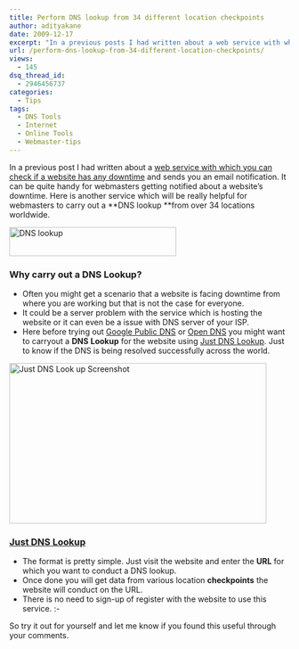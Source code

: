 ```yaml
---
title: Perform DNS lookup from 34 different location checkpoints
author: adityakane
date: 2009-12-17
excerpt: "In a previous posts I had written about a web service with which you can check if a website has any downtime and send you an email notification which can be quite handy for webmasters getting notified about a website's downtime. Here is another service which will be really helpful for webmasters to carry out a DNS lookup from over 34 locations worldwide."
url: /perform-dns-lookup-from-34-different-location-checkpoints/
views:
  - 145
dsq_thread_id:
  - 2946456737
categories:
  - Tips
tags:
  - DNS Tools
  - Internet
  - Online Tools
  - Webmaster-tips
---
```

In a previous post I had written about a [web service with which you can check if a website has any downtime][1] and sends you an email notification. It can be quite handy for webmasters getting notified about a website&#8217;s downtime. Here is another service which will be really helpful for webmasters to carry out a **DNS lookup **from over 34 locations worldwide.

<img class="alignnone size-full wp-image-17956" title="DNS lookup" src="http://cdn.devilsworkshop.org/files/2009/12/DNS_lookup_tool1.png" alt="DNS lookup" width="300" height="52" />

### Why carry out a DNS Lookup?

  * Often you might get a scenario that a website is facing downtime from where you are working but that is not the case for everyone.
  * It could be a server problem with the service which is hosting the website or it can even be a issue with DNS server of your ISP.
  * Here before trying out [Google Public DNS][2] or [Open DNS][3] you might want to carryout a **DNS** **Lookup** for the website using <a href="http://just-dnslookup.com" onclick="_gaq.push(['_trackEvent', 'outbound-article', 'http://just-dnslookup.com', 'Just DNS Lookup']);" >Just DNS Lookup</a>. Just to know if the DNS is being resolved successfully across the world.

<img class="alignnone size-full wp-image-17958" title="Just DNS Look up Screenshot" src="http://cdn.devilsworkshop.org/files/2009/12/DNS_lookup_tool2.png" alt="Just DNS Look up Screenshot" width="462" height="288" />

### <a href="http://just-dnslookup.com/" onclick="_gaq.push(['_trackEvent', 'outbound-article', 'http://just-dnslookup.com/', 'Just DNS Lookup']);" >Just DNS Lookup</a>

  * The format is pretty simple. Just visit the website and enter the **URL** for which you want to conduct a DNS lookup.
  * Once done you will get data from various location **checkpoints** the website will conduct on the URL.
  * There is no need to sign-up of register with the website to use this service. <img src="http://devilsworkshop.org/wp-includes/images/smilies/simple-smile.png" alt=":-)" class="wp-smiley" style="height: 1em; max-height: 1em;" />

So try it out for yourself and let me know if you found this useful through your comments.

 [1]: http://devilsworkshop.org/get-notifed-by-email-if-your-website-is-down/ "web service with which you you can check if a has downtime"
 [2]: http://devilsworkshop.org/google-introdces-public-dns-to-speed-up-the-internet/ "Google Public DNS"
 [3]: http://devilsworkshop.org/opendns-a-free-alternative/ "Open DNS"
